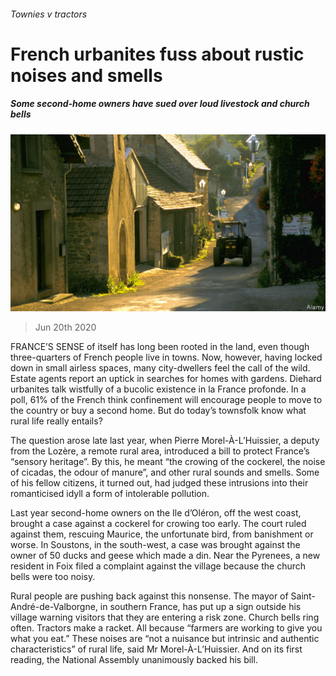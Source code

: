 ###### Townies v tractors

# French urbanites fuss about rustic noises and smells 

##### Some second-home owners have sued over loud livestock and church bells 

![image](images/20200620_EUP501.jpg) 

> Jun 20th 2020 

FRANCE’S SENSE of itself has long been rooted in the land, even though three-quarters of French people live in towns. Now, however, having locked down in small airless spaces, many city-dwellers feel the call of the wild. Estate agents report an uptick in searches for homes with gardens. Diehard urbanites talk wistfully of a bucolic existence in la France profonde. In a poll, 61% of the French think confinement will encourage people to move to the country or buy a second home. But do today’s townsfolk know what rural life really entails?

The question arose late last year, when Pierre Morel-À-L’Huissier, a deputy from the Lozère, a remote rural area, introduced a bill to protect France’s “sensory heritage”. By this, he meant “the crowing of the cockerel, the noise of cicadas, the odour of manure”, and other rural sounds and smells. Some of his fellow citizens, it turned out, had judged these intrusions into their romanticised idyll a form of intolerable pollution.


Last year second-home owners on the Ile d’Oléron, off the west coast, brought a case against a cockerel for crowing too early. The court ruled against them, rescuing Maurice, the unfortunate bird, from banishment or worse. In Soustons, in the south-west, a case was brought against the owner of 50 ducks and geese which made a din. Near the Pyrenees, a new resident in Foix filed a complaint against the village because the church bells were too noisy.

Rural people are pushing back against this nonsense. The mayor of Saint-André-de-Valborgne, in southern France, has put up a sign outside his village warning visitors that they are entering a risk zone. Church bells ring often. Tractors make a racket. All because “farmers are working to give you what you eat.” These noises are “not a nuisance but intrinsic and authentic characteristics” of rural life, said Mr Morel-À-L’Huissier. And on its first reading, the National Assembly unanimously backed his bill.

